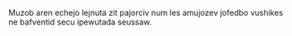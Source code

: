 Muzob aren echejo lejnuta zit pajorciv num les amujozev jofedbo vushikes ne bafventid secu ipewutada seussaw.